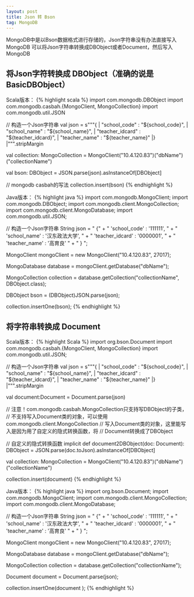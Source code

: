 ```yaml
---
layout: post
title: Json 转 Bson
tag: MongoDB
---
```


MongoDB中是以Bson数据格式进行存储的，Json字符串没有办法直接写入MongoDB 可以将Json字符串转换成DBObject或者Document，然后写入MongoDB

## 将Json字符转换成 DBObject（准确的说是BasicDBObject）
Scala版本：
{% highlight scala %}
import com.mongodb.DBObject
import com.mongodb.casbah.{MongoClient, MongoCollection}
import com.mongodb.util.JSON

// 构造一个Json字符串
val json = s"""{
           |  "school_code" : "${school_code}",
           |  "school_name" : "${school_name}",
           |  "teacher_idcard" : "${teacher_idcard}",
           |  "teacher_name" : "${teacher_name}"
           |}
           |""".stripMargin

val collection: MongoCollection = MongoClient("10.4.120.83")("dbName")("collectionName")
           
val bson: DBObject = JSON.parse(json).asInstanceOf[DBObject]

// mongodb casbah的写法
collection.insert(bson) 
{% endhighlight %}

Java版本：
{% highlight java %}
import com.mongodb.MongoClient;
import com.mongodb.DBObject;
import com.mongodb.client.MongoCollection;
import com.mongodb.client.MongoDatabase;
import com.mongodb.util.JSON;


// 构造一个Json字符串
String json = " {" +
                " 'school_code' : '111111', " +
                " 'school_name' : '汉东政法大学', " +
                " 'teacher_idcard' : '0000001', " +
                " 'teacher_name' : '高育良' " +
                " } ";
                
MongoClient mongoClient = new MongoClient("10.4.120.83", 27017);

MongoDatabase database = mongoClient.getDatabase("dbName");

MongoCollection<DBObject> collection = database.getCollection("collectionName", DBObject.class);    
	       
DBObject bson = (DBObject)JSON.parse(json);

collection.insertOne(bson);
{% endhighlight %}
## 将字符串转换成 Document
Scala版本：
{% highlight Scala %}
import org.bson.Document
import com.mongodb.casbah.{MongoClient, MongoCollection}
import com.mongodb.util.JSON;

// 构造一个Json字符串
val json = s"""{
           |  "school_code" : "${school_code}",
           |  "school_name" : "${school_name}",
           |  "teacher_idcard" : "${teacher_idcard}",
           |  "teacher_name" : "${teacher_name}"
           |}
           |""".stripMargin


val document:Document = Document.parse(json)

// 注意！com.mongodb.casbah.MongoCollection只支持写DBObject的子类，
// 不支持写入Document类的对象，可以使用com.mongodb.client.MongoCollection
// 写入Document类的对象，这里能写入是因为用了自定义的隐式转换函数，将
// Document转换成了DBObject

// 自定义的隐式转换函数
implicit def document2DBObject(doc: Document): DBObject = JSON.parse(doc.toJson).asInstanceOf[DBObject]

val collection: MongoCollection = MongoClient("10.4.120.83")("dbName")("collectionName")

collection.insert(document)
{% endhighlight %}

Java版本：
{% highlight java %}
import org.bson.Document;
import com.mongodb.MongoClient;
import com.mongodb.client.MongoCollection;
import com.mongodb.client.MongoDatabase;

// 构造一个Json字符串
String json = " {" +
                " 'school_code' : '111111', " +
                " 'school_name' : '汉东政法大学', " +
                " 'teacher_idcard' : '0000001', " +
                " 'teacher_name' : '高育良' " +
                " } ";

MongoClient mongoClient = new MongoClient("10.4.120.83", 27017);

MongoDatabase database = mongoClient.getDatabase("dbName");

MongoCollection<Document> collection = database.getCollection("collectionName");  

Document document = Document.parse(json);

collection.insertOne(document );
{% endhighlight %}